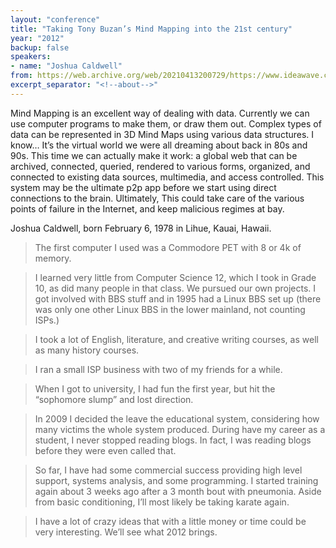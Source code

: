 ```yaml
---
layout: "conference"
title: "Taking Tony Buzan’s Mind Mapping into the 21st century"
year: "2012"
backup: false
speakers:
- name: "Joshua Caldwell"
from: https://web.archive.org/web/20210413200729/https://www.ideawave.ca/2012-conference/taking-tony-buzans-mind-mapping-into-the-21st-century
excerpt_separator: "<!--about-->"
---
```


Mind Mapping is an excellent way of dealing with data. Currently we can use
computer programs to make them, or draw them out. Complex types of data can be
represented in 3D Mind Maps using various data structures. I know&#8230; It’s the
virtual world we were all dreaming about back in 80s and 90s. This time we can
actually make it work: a global web that can be archived, connected, queried,
rendered to various forms, organized, and connected to existing data sources,
multimedia, and access controlled. This system may be the ultimate p2p app
before we start using direct connections to the brain. Ultimately, This could
take care of the various points of failure in the Internet, and keep malicious
regimes at bay.

<!--about-->

Joshua Caldwell, born February 6, 1978 in Lihue, Kauai, Hawaii.

> The first computer I used was a Commodore PET with 8 or 4k of memory.

> I learned very little from Computer Science 12, which I took in Grade 10, as
did many people in that class. We pursued our own projects. I got involved
with BBS stuff and in 1995 had a Linux BBS set up (there was only one other
Linux BBS in the lower mainland, not counting ISPs.)

> I took a lot of English, literature, and creative writing courses, as well as
many history courses.

> I ran a small ISP business with two of my friends for a while.

> When I got to university, I had fun the first year, but hit the “sophomore
slump” and lost direction.

> In 2009 I decided the leave the educational system, considering how many
victims the whole system produced. During have my career as a student, I never
stopped reading blogs. In fact, I was reading blogs before they were even
called that.

> So far, I have had some commercial success providing high level support,
systems analysis, and some programming. I started training again about 3 weeks
ago after a 3 month bout with pneumonia. Aside from basic conditioning, I’ll
most likely be taking karate again.

> I have a lot of crazy ideas that with a little money or time could be very
interesting. We’ll see what 2012 brings.
